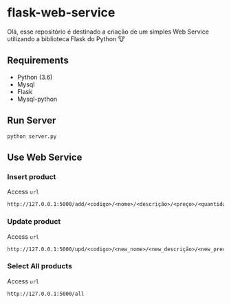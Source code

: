 # flask-web-service
Olá, esse repositório é destinado a criação de um simples Web Service utilizando a biblioteca Flask do Python :cow:

## Requirements
- Python (3.6)
- Mysql
- Flask
- Mysql-python

## Run Server

```shell
python server.py
```

## Use Web Service

### Insert product
Access `url`
```
http://127.0.0.1:5000/add/<codigo>/<nome>/<descrição>/<preço>/<quantidade>
```

### Update product
Access `url`
```
http://127.0.0.1:5000/upd/<codigo>/<new_nome>/<new_descrição>/<new_preço>/<new_quantidade>
```

### Select All products
Access `url`
```
http://127.0.0.1:5000/all
```
